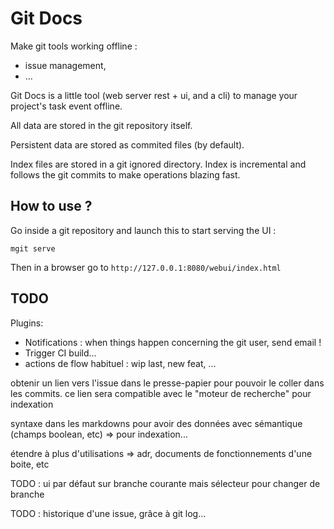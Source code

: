 # Git Docs

Make git tools working offline :
- issue management,
- ...

Git Docs is a little tool (web server rest + ui, and a cli) to manage your project's task event offline.

All data are stored in the git repository itself.

Persistent data are stored as commited files (by default).

Index files are stored in a git ignored directory. Index is incremental and follows the git commits to make operations blazing fast.

## How to use ?

Go inside a git repository and launch this to start serving the UI :

    mgit serve

Then in a browser go to `http://127.0.0.1:8080/webui/index.html`

## TODO

Plugins:
- Notifications : when things happen concerning the git user, send email !
- Trigger CI build...
- actions de flow habituel : wip last, new feat, ...

obtenir un lien vers l'issue dans le presse-papier pour pouvoir le coller dans les commits. ce lien sera compatible avec le "moteur de recherche" pour indexation

syntaxe dans les markdowns pour avoir des données avec sémantique (champs boolean, etc) => pour indexation...

étendre à plus d'utilisations => adr, documents de fonctionnements d'une boite, etc

TODO : ui par défaut sur branche courante mais sélecteur pour changer de branche

TODO : historique d'une issue, grâce à git log...